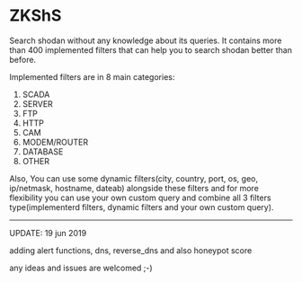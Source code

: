 # ZKShS
Search shodan without any knowledge about its queries. It contains more than 400 implemented filters that can help you to search shodan better than before.

Implemented filters are in 8 main categories:
1) SCADA
2) SERVER
3) FTP
4) HTTP
5) CAM
6) MODEM/ROUTER
7) DATABASE
8) OTHER

Also, You can use some dynamic filters(city, country, port, os, geo, ip/netmask, hostname, dateab) alongside these filters and for more flexibility you can use your own custom query and combine all 3 filters type(implementerd filters, dynamic filters and your own custom query).


---------------------------------

UPDATE: 19 jun 2019

adding alert functions, dns, reverse_dns and also honeypot score








any ideas and issues are welcomed ;-)
